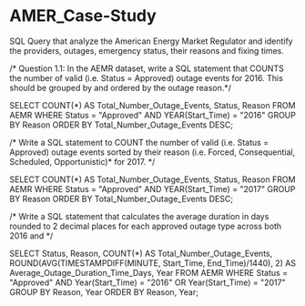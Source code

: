# AMER_Case-Study
SQL Query that analyze the American Energy Market Regulator and identify the providers, outages, emergency status, their reasons and fixing times. 

/* Question 1.1: In the AEMR dataset, write a SQL statement that COUNTS the number of valid (i.e. Status = Approved) outage events for 2016. This should be grouped by and ordered by the outage reason.*/

SELECT 
  COUNT(*) AS Total_Number_Outage_Events, 
  Status, 
  Reason 
FROM AEMR 
WHERE Status = "Approved" AND YEAR(Start_Time) = "2016"
GROUP BY Reason ORDER BY Total_Number_Outage_Events DESC;

/* Write a SQL statement to COUNT the number of valid (i.e. Status = Approved) outage events sorted by their reason (i.e. Forced, Consequential, Scheduled, Opportunistic)* for 2017. */

SELECT 
  COUNT(*) AS Total_Number_Outage_Events, 
  Status, 
  Reason 
FROM AEMR 
WHERE Status = "Approved" AND YEAR(Start_Time) = "2017"
GROUP BY Reason ORDER BY Total_Number_Outage_Events DESC;

/* Write a SQL statement that calculates the average duration in days rounded to 2 decimal places for each approved outage type across both 2016 and */

SELECT
  Status,
  Reason,
  COUNT(*) AS Total_Number_Outage_Events, 
  ROUND(AVG(TIMESTAMPDIFF(MINUTE, Start_Time, End_Time)/1440), 2) AS Average_Outage_Duration_Time_Days, 
  Year
FROM AEMR 
WHERE Status = "Approved" AND Year(Start_Time) = "2016" OR Year(Start_Time) = "2017"
GROUP BY Reason, Year ORDER BY Reason, Year;


